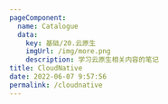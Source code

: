 ```yaml
---
pageComponent: 
  name: Catalogue
  data: 
    key: 基础/20.云原生
    imgUrl: /img/more.png
    description: 学习云原生相关内容的笔记
title: CloudNative
date: 2022-06-07 9:57:56
permalink: /cloudnative
---
```


